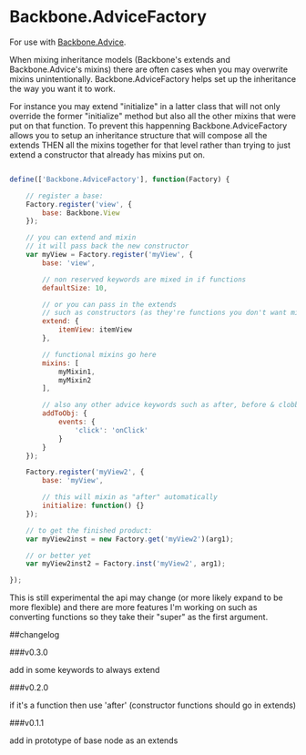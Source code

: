 # Backbone.AdviceFactory #

For use with [Backbone.Advice](https://github.com/rhysbrettbowen/Backbone.Advice).

When mixing inheritance models (Backbone's extends and Backbone.Advice's mixins) there are often cases when you may overwrite mixins unintentionally. Backbone.AdviceFactory helps set up the inheritance the way you want it to work.

For instance you may extend "initialize" in a latter class that will not only override the former "initialize" method but also all the other mixins that were put on that function. To prevent this happenning Backbone.AdviceFactory allows you to setup an inheritance structure that will compose all the extends THEN all the mixins together for that level rather than trying to just extend a constructor that already has mixins put on.

```javascript

define(['Backbone.AdviceFactory'], function(Factory) {

	// register a base:
	Factory.register('view', {
		base: Backbone.View
	});

	// you can extend and mixin
	// it will pass back the new constructor
	var myView = Factory.register('myView', {
		base: 'view',

		// non reserved keywords are mixed in if functions
		defaultSize: 10,

		// or you can pass in the extends
		// such as constructors (as they're functions you don't want mixed in)
		extend: {
			itemView: itemView
		},

		// functional mixins go here
		mixins: [
			myMixin1,
			myMixin2
		],

		// also any other advice keywords such as after, before & clobber
		addToObj: {
			events: {
				'click': 'onClick'
			}
		}
	});

	Factory.register('myView2', {
		base: 'myView',

		// this will mixin as "after" automatically
		initialize: function() {}
	});

	// to get the finished product:
	var myView2inst = new Factory.get('myView2')(arg1);

	// or better yet
	var myView2inst2 = Factory.inst('myView2', arg1);

});

```

This is still experimental the api may change (or more likely expand to be more flexible) and there are more features I'm working on such as converting functions so they take their "super" as the first argument.

##changelog

###v0.3.0

add in some keywords to always extend

###v0.2.0

if it's a function then use 'after' (constructor functions should go in extends)

###v0.1.1

add in prototype of base node as an extends
